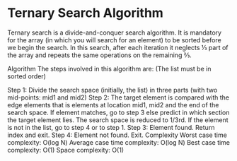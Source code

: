 # Ternary Search Algorithm
Ternary search is a divide-and-conquer search algorithm. It is mandatory for the array (in which you will search for an element) to be sorted before we begin the search. In this search, after each iteration it neglects ⅓ part of the array and repeats the same operations on the remaining ⅔.

Algorithm
The steps involved in this algorithm are:
(The list must be in sorted order)

Step 1: Divide the search space (initially, the list) in three parts (with two mid-points: mid1 and mid2)
Step 2: The target element is compared with the edge elements that is elements at location mid1, mid2 and the end of the search space. If element matches, go to step 3 else predict in which section the target element lies. The search space is reduced to 1/3rd. If the element is not in the list, go to step 4 or to step 1.
Step 3: Element found. Return index and exit.
Step 4: Element not found. Exit.
Complexity
Worst case time complexity: O(log N)
Average case time complexity: O(log N)
Best case time complexity: O(1)
Space complexity: O(1)